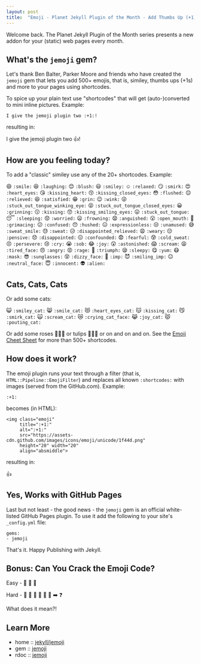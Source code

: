 ```yaml
---
layout: post
title:  "Emoji - Planet Jekyll Plugin of the Month - Add Thumbs Up (+1), Smileys n More to Your Pages"
---
```



Welcome back. 
The Planet Jekyll Plugin of the Month series presents a new addon for your (static) web pages
every month.



## What's the `jemoji` gem?

Let's thank
Ben Balter, Parker Moore and friends who have created the `jemoji` gem 
that lets you add 500+ emojis, that is, similey, thumbs ups (+1s) and more to your pages
using shortcodes.


To spice up your plain text use "shortcodes" that will get (auto-)converted to mini inline pictures. 
Example:

```
I give the jemoji plugin two :+1:!
```

resulting in:

I give the jemoji plugin two :+1:!


## How are you feeling today?

To add a "classic" similey use any of the 20+ shortcodes. Example:

:smile: `:smile:`
:laughing: `:laughing:`
:blush: `:blush:`
:smiley: `:smiley:`
:relaxed: `:relaxed:`
:smirk: `:smirk:`
:heart_eyes: `:heart_eyes:`
:kissing_heart: `:kissing_heart:`
:kissing_closed_eyes: `:kissing_closed_eyes:`
:flushed: `:flushed:`
:relieved: `:relieved:`
:satisfied: `:satisfied:`
:grin: `:grin:`
:wink: `:wink:`
:stuck_out_tongue_winking_eye: `:stuck_out_tongue_winking_eye:`
:stuck_out_tongue_closed_eyes: `:stuck_out_tongue_closed_eyes:`
:grinning: `:grinning:`
:kissing: `:kissing:`
:kissing_smiling_eyes: `:kissing_smiling_eyes:`
:stuck_out_tongue: `:stuck_out_tongue:`
:sleeping: `:sleeping:`
:worried: `:worried:`
:frowning: `:frowning:`
:anguished: `:anguished:`
:open_mouth: `:open_mouth:`
:grimacing: `:grimacing:`
:confused: `:confused:`
:hushed: `:hushed:`
:expressionless: `:expressionless:`
:unamused: `:unamused:`
:sweat_smile: `:sweat_smile:`
:sweat: `:sweat:`
:disappointed_relieved: `:disappointed_relieved:`
:weary: `:weary:`
:pensive: `:pensive:`
:disappointed: `:disappointed:`
:confounded: `:confounded:`
:fearful: `:fearful:`
:cold_sweat: `:cold_sweat:`
:persevere: `:persevere:`
:cry: `:cry:`
:sob: `:sob:`
:joy: `:joy:`
:astonished: `:astonished:`
:scream: `:scream:`
:tired_face: `:tired_face:`
:angry: `:angry:`
:rage: `:rage:`
:triumph: `:triumph:`
:sleepy: `:sleepy:`
:yum: `:yum:`
:mask: `:mask:`
:sunglasses: `:sunglasses:`
:dizzy_face: `:dizzy_face:`
:imp: `:imp:`
:smiling_imp: `:smiling_imp:`
:neutral_face: `:neutral_face:`
:innocent: `:innocent:`
:alien: `:alien:`


## Cats, Cats, Cats

Or add some cats:

:smiley_cat: `:smiley_cat:`
:smile_cat: `:smile_cat:`
:heart_eyes_cat: `:heart_eyes_cat:`
:kissing_cat: `:kissing_cat:`
:smirk_cat: `:smirk_cat:`
:scream_cat: `:scream_cat:`
:crying_cat_face: `:crying_cat_face:`
:joy_cat: `:joy_cat:`
:pouting_cat: `:pouting_cat:`

Or add some roses :rose::rose::rose: or tulips :tulip::tulip::tulip: or
on and on and on. 
See the [Emoji Cheet Sheet](http://planetjekyll.github.io/sandbox-github-pages/emoji-cheat-sheet) 
for more than 500+ shortcodes.


## How does it work?

The emoji plugin runs your text through a filter (that is, `HTML::Pipeline::EmojiFilter`) 
and replaces all known `:shortcodes:`
with images (served from the GitHub.com). Example: 

```
:+1:
```

becomes (in HTML):

```
<img class="emoji" 
     title=":+1:" 
     alt=":+1:"
     src="https://assets-cdn.github.com/images/icons/emoji/unicode/1f44d.png" 
     height="20" width="20" 
     align="absmiddle">
```

resulting in:

:+1:


## Yes, Works with GitHub Pages 

Last but not least - the good news - the `jemoji` gem is an official 
white-listed GitHub Pages plugin. To use it add the following 
to your site's `_config.yml` file:

```
gems:
- jemoji
```

That's it. Happy Publishing with Jekyll.

## Bonus: Can You Crack the Emoji Code?

Easy - 
:see_no_evil:
:hear_no_evil:
:speak_no_evil:

Hard - 
:honeybee:
:honeybee:
:arrows_counterclockwise:
:no_entry_sign:
:honeybee:
:honeybee:
:arrow_right:
:question:

What does it mean?!



## Learn More

- home :: [jekyll/jemoji](https://github.com/jekyll/jemoji)
- gem :: [jemoji](https://rubygems.org/gems/jemoji)
- rdoc :: [jemoji](http://rubydoc.info/gems/jemoji)

